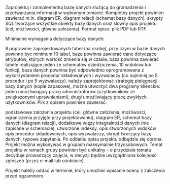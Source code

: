 Zaprojektuj i zaimplementuj bazę danych służącą do gromadzenia i przetwarzania informacji w wybranym temacie. Kompletny projekt powinien zawierać m.in. diagram ER, diagram relacji (schemat bazy danych), skrypty SQL tworzące wszystkie obiekty bazy danych oraz słowny opis projektu (cel, możliwości, główne założenia). Format opisu: plik PDF lub RTF.

Minimalne wymagania dotyczące bazy danych:

8 poprawnie zaprojektowanych tabel (na osobę), przy czym w bazie danych powinno byc minimum 10 tabel,
baza powinna zawierać dane dotyczące atrybutów, których wartość zmienia się w czasie,
baza powinna zawierać tabele realizujące jeden ze schematów dziedziczenia,
10 widoków lub funkcji,
baza danych powinna być odpowiednio oprogramowana z wykorzystaniem procedur składowanych i wyzwalaczy (co najmniej po 5 procedur i po 5 wyzwalaczy).
należy zaprojektować strategię pielęgnacji bazy danych (kopie zapasowe),
można utworzyć dwa programy klienckie: jeden umożliwiający pracę administratorów (użytkowników ze zwiększonymi uprawnieniami), drugi umożliwiający pracę zwykłych użytkowników.
Plik z opisem powinien zawierać:

podstawowe założenia projektu (cel, główne założenia, możliwości, ograniczenia przyjęte przy projektowaniu),
diagram ER,
schemat bazy danych (diagram relacji),
dodatkowe więzy integralności danych (nie zapisane w schemacie),
utworzone indeksy,
opis stworzonych widoków
opis procedur składowanych,
opis wyzwalaczy,
skrypt tworzący bazę danych,
typowe zapytania.
Po oddaniu opisu projektu odbędzie się obrona. Projekt można wykonywać w grupach maksymalnie trzyosobowych. Temat projektu w ramach grupy powinien być unikalny - o przydziale tematu decyduje prowadzący zajęcia, w decyzji będzie uwzględniona kolejność zgłoszeń (przez e-mail lub osobiście).

Projekt należy oddać w terminie, który umożliwi wpisanie oceny z zaliczenia przed egzaminem.